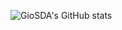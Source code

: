 ![GioSDA's GitHub stats](https://github-readme-stats.vercel.app/api?username=GioSDA&hide=stars&count_private=true&show_icons=true&theme=tokyonight)
